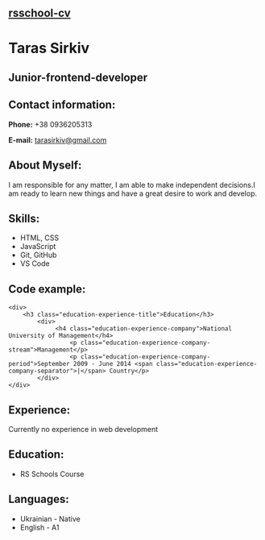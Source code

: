 ## [**rsschool-cv**](https://TarasSirkiv.github.io/rsschool-cv/cv)

# **Taras Sirkiv**

## **Junior-frontend-developer**
## Contact information:
**Phone:** +38 0936205313

**E-mail:** tarasirkiv@gmail.com
## **About Myself:**
I am responsible for any matter, I am able to make independent decisions.I am ready to learn new things and have a great desire to work and develop.
## **Skills:**
- HTML, CSS
- JavaScript
- Git, GitHub
- VS Code

## **Code example:**
```
<div>
    <h3 class="education-experience-title">Education</h3>
        <div>
             <h4 class="education-experience-company">National University of Management</h4>
                 <p class="education-experience-company-stream">Management</p>
                 <p class="education-experience-company-period">September 2009 - June 2014 <span class="education-experience-company-separator">|</span> Country</p>
        </div>
</div>
 ```
## **Experience:**
Сurrently no experience in web development
## **Education:**
- RS Schools Course

## **Languages:**
- Ukrainian - Native
- English - A1
